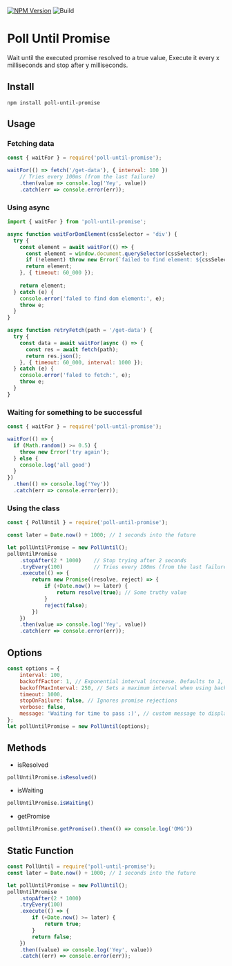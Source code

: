 [![NPM Version][npm-image]][npm-url]
![Build](https://github.com/AlonMiz/poll-until-promise/actions/workflows/nodejs/badge.svg)


# Poll Until Promise
Wait until the executed promise resolved to a true value,
Execute it every x milliseconds and stop after y milliseconds.


## Install
`npm install poll-until-promise`

## Usage

### Fetching data
```js
const { waitFor } = require('poll-until-promise');

waitFor(() => fetch('/get-data'), { interval: 100 })
    // Tries every 100ms (from the last failure)
    .then(value => console.log('Yey', value))
    .catch(err => console.error(err));

```

### Using async
```js
import { waitFor } from 'poll-until-promise';

async function waitForDomElement(cssSelector = 'div') {
  try {
    const element = await waitFor(() => {
      const element = window.document.querySelector(cssSelector);
      if (!element) throw new Error(`failed to find element: ${cssSelector}`);
      return element;
    }, { timeout: 60_000 });
    
    return element;
  } catch (e) {
    console.error('faled to find dom element:', e);
    throw e;
  }
}

async function retryFetch(path = '/get-data') {
  try {
    const data = await waitFor(async () => {
      const res = await fetch(path);
      return res.json();
    }, { timeout: 60_000, interval: 1000 });
  } catch (e) {
    console.error('faled to fetch:', e);
    throw e;
  }
}
```


### Waiting for something to be successful
```js
const { waitFor } = require('poll-until-promise');

waitFor(() => {
  if (Math.random() >= 0.5) {
    throw new Error('try again');
  } else {
    console.log('all good')
  }
})
  .then(() => console.log('Yey'))
  .catch(err => console.error(err));
```

### Using the class
```js
const { PollUntil } = require('poll-until-promise');

const later = Date.now() + 1000; // 1 seconds into the future

let pollUntilPromise = new PollUntil();
pollUntilPromise
    .stopAfter(2 * 1000)    // Stop trying after 2 seconds
    .tryEvery(100)          // Tries every 100ms (from the last failure)
    .execute(() => {
        return new Promise((resolve, reject) => {
            if (+Date.now() >= later) {
                return resolve(true); // Some truthy value
            }
            reject(false);
        })
    })
    .then(value => console.log('Yey', value))
    .catch(err => console.error(err));

```


## Options
```js
const options = {
    interval: 100,
    backoffFactor: 1, // Exponential interval increase. Defaults to 1, which means no backoff
    backoffMaxInterval: 250, // Sets a maximum interval when using backoff. Defaults to the timeout value
    timeout: 1000,
    stopOnFailure: false, // Ignores promise rejections
    verbose: false,
    message: 'Waiting for time to pass :)', // custom message to display on failure
};
let pollUntilPromise = new PollUntil(options);
```


## Methods

* isResolved
```js
pollUntilPromise.isResolved()
```

* isWaiting
```js
pollUntilPromise.isWaiting()
```

* getPromise
```js
pollUntilPromise.getPromise().then(() => console.log('OMG'))
```

## Static Function

```js
const PollUntil = require('poll-until-promise');
const later = Date.now() + 1000; // 1 seconds into the future

let pollUntilPromise = new PollUntil();
pollUntilPromise
    .stopAfter(2 * 1000)
    .tryEvery(100)
    .execute(() => {
        if (+Date.now() >= later) {
            return true;
        }
        return false;
    })
    .then((value) => console.log('Yey', value))
    .catch((err) => console.error(err));

```

[npm-url]: https://npmjs.org/package/poll-until-promise
[npm-image]: https://img.shields.io/npm/v/poll-until-promise.svg
